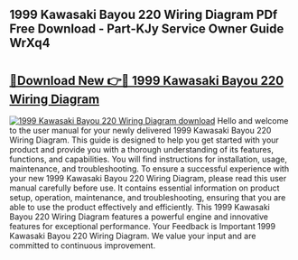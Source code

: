 ## 1999 Kawasaki Bayou 220 Wiring Diagram PDf Free Download - Part-KJy Service Owner Guide WrXq4

# <h2><a href="http://dfpah5.blite.top/?on=1999+Kawasaki+Bayou+220+Wiring+Diagram">🔗Download New 👉🔴 1999 Kawasaki Bayou 220 Wiring Diagram</a></h2>

[![1999 Kawasaki Bayou 220 Wiring Diagram download](https://i.imgur.com/lujVjoI.png)](http://dfpah5.blite.top/?on=1999+Kawasaki+Bayou+220+Wiring+Diagram)
Hello and welcome to the user manual for your newly delivered 1999 Kawasaki Bayou 220 Wiring Diagram. This guide is designed to help you get started with your product and provide you with a thorough understanding of its features, functions, and capabilities. You will find instructions for installation, usage, maintenance, and troubleshooting. To ensure a successful experience with your new 1999 Kawasaki Bayou 220 Wiring Diagram, please read this user manual carefully before use. It contains essential information on product setup, operation, maintenance, and troubleshooting, ensuring that you are able to use the product effectively and efficiently. This 1999 Kawasaki Bayou 220 Wiring Diagram features a powerful engine and innovative features for exceptional performance. Your Feedback is Important 1999 Kawasaki Bayou 220 Wiring Diagram. We value your input and are committed to continuous improvement.
